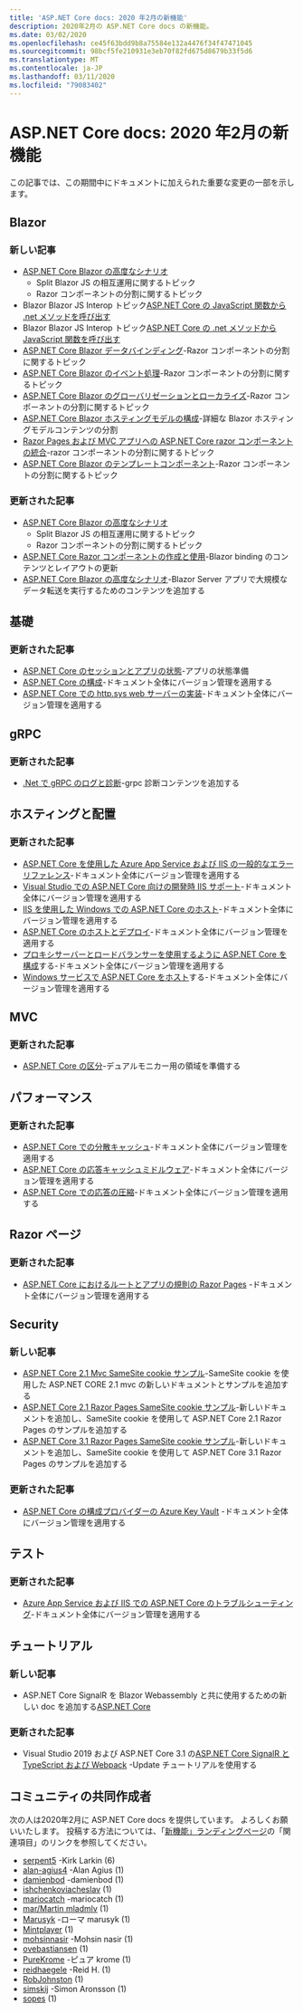 ```yaml
---
title: 'ASP.NET Core docs: 2020 年2月の新機能'
description: 2020年2月の ASP.NET Core docs の新機能。
ms.date: 03/02/2020
ms.openlocfilehash: ce45f63bdd9b8a75584e132a4476f34f47471045
ms.sourcegitcommit: 98bcf5fe210931e3eb70f82fd675d8679b33f5d6
ms.translationtype: MT
ms.contentlocale: ja-JP
ms.lasthandoff: 03/11/2020
ms.locfileid: "79083402"
---
```

# <a name="aspnet-core-docs-whats-new-for-february-2020"></a>ASP.NET Core docs: 2020 年2月の新機能

この記事では、この期間中にドキュメントに加えられた重要な変更の一部を示します。

## <a name="blazor"></a>Blazor

### <a name="new-articles"></a>新しい記事

- [ASP.NET Core Blazor の高度なシナリオ](../blazor/advanced-scenarios.md)
  - Split Blazor JS の相互運用に関するトピック
  - Razor コンポーネントの分割に関するトピック
- Blazor Blazor JS Interop トピック[ASP.NET Core の JavaScript 関数から .net メソッドを呼び出す](../blazor/call-dotnet-from-javascript.md)
- Blazor Blazor JS Interop トピック[ASP.NET Core の .net メソッドから JavaScript 関数を呼び出す](../blazor/call-javascript-from-dotnet.md)
- [ASP.NET Core Blazor データバインディング](../blazor/data-binding.md)-Razor コンポーネントの分割に関するトピック
- [ASP.NET Core Blazor のイベント処理](../blazor/event-handling.md)-Razor コンポーネントの分割に関するトピック
- [ASP.NET Core Blazor のグローバリゼーションとローカライズ](../blazor/globalization-localization.md)-Razor コンポーネントの分割に関するトピック
- [ASP.NET Core Blazor ホスティングモデルの構成](../blazor/hosting-model-configuration.md)-詳細な Blazor ホスティングモデルコンテンツの分割
- [Razor Pages および MVC アプリへの ASP.NET Core razor コンポーネントの統合](../blazor/integrate-components.md)-razor コンポーネントの分割に関するトピック
- [ASP.NET Core Blazor のテンプレートコンポーネント](../blazor/templated-components.md)-Razor コンポーネントの分割に関するトピック

### <a name="updated-articles"></a>更新された記事

- [ASP.NET Core Blazor の高度なシナリオ](../blazor/advanced-scenarios.md)
  - Split Blazor JS の相互運用に関するトピック
  - Razor コンポーネントの分割に関するトピック
- [ASP.NET Core Razor コンポーネントの作成と使用](../blazor/components.md)-Blazor binding のコンテンツとレイアウトの更新
- [ASP.NET Core Blazor の高度なシナリオ](../blazor/advanced-scenarios.md)-Blazor Server アプリで大規模なデータ転送を実行するためのコンテンツを追加する

## <a name="fundamentals"></a>基礎

### <a name="updated-articles"></a>更新された記事

- [ASP.NET Core のセッションとアプリの状態](../fundamentals/app-state.md)-アプリの状態準備
- [ASP.NET Core の構成](../fundamentals/configuration/index.md)-ドキュメント全体にバージョン管理を適用する
- [ASP.NET Core での http.sys web サーバーの実装](../fundamentals/servers/httpsys.md)-ドキュメント全体にバージョン管理を適用する

## <a name="grpc"></a>gRPC

### <a name="updated-articles"></a>更新された記事

- [.Net で gRPC のログと診断](../grpc/diagnostics.md)-grpc 診断コンテンツを追加する

## <a name="hosting-and-deployment"></a>ホスティングと配置

### <a name="updated-articles"></a>更新された記事

- [ASP.NET Core を使用した Azure App Service および IIS の一般的なエラーリファレンス](../host-and-deploy/azure-iis-errors-reference.md)-ドキュメント全体にバージョン管理を適用する
- [Visual Studio での ASP.NET Core 向けの開発時 IIS サポート](../host-and-deploy/iis/development-time-iis-support.md)-ドキュメント全体にバージョン管理を適用する
- [IIS を使用した Windows での ASP.NET Core のホスト](../host-and-deploy/iis/index.md)-ドキュメント全体にバージョン管理を適用する
- [ASP.NET Core のホストとデプロイ](../host-and-deploy/index.md)-ドキュメント全体にバージョン管理を適用する
- [プロキシサーバーとロードバランサーを使用するように ASP.NET Core を構成](../host-and-deploy/proxy-load-balancer.md)する-ドキュメント全体にバージョン管理を適用する
- [Windows サービスで ASP.NET Core をホスト](../host-and-deploy/windows-service.md)する-ドキュメント全体にバージョン管理を適用する

## <a name="mvc"></a>MVC

### <a name="updated-articles"></a>更新された記事

- [ASP.NET Core の区分](../mvc/controllers/areas.md)-デュアルモニカー用の領域を準備する

## <a name="performance"></a>パフォーマンス

### <a name="updated-articles"></a>更新された記事

- [ASP.NET Core での分散キャッシュ](../performance/caching/distributed.md)-ドキュメント全体にバージョン管理を適用する
- [ASP.NET Core の応答キャッシュミドルウェア](../performance/caching/middleware.md)-ドキュメント全体にバージョン管理を適用する
- [ASP.NET Core での応答の圧縮](../performance/response-compression.md)-ドキュメント全体にバージョン管理を適用する

## <a name="razor-pages"></a>Razor ページ

### <a name="updated-articles"></a>更新された記事

- [ASP.NET Core におけるルートとアプリの規則の Razor Pages](../razor-pages/razor-pages-conventions.md) -ドキュメント全体にバージョン管理を適用する

## <a name="security"></a>Security

### <a name="new-articles"></a>新しい記事

- [ASP.NET Core 2.1 Mvc SameSite cookie サンプル](../security/samesite/mvc21.md)-SameSite cookie を使用した ASP.NET CORE 2.1 mvc の新しいドキュメントとサンプルを追加する
- [ASP.NET Core 2.1 Razor Pages SameSite cookie サンプル](../security/samesite/rp21.md)-新しいドキュメントを追加し、SameSite cookie を使用して ASP.NET Core 2.1 Razor Pages のサンプルを追加する
- [ASP.NET Core 3.1 Razor Pages SameSite cookie サンプル](../security/samesite/rp31.md)-新しいドキュメントを追加し、SameSite cookie を使用して ASP.NET Core 3.1 Razor Pages のサンプルを追加する

### <a name="updated-articles"></a>更新された記事

- [ASP.NET Core の構成プロバイダーの Azure Key Vault](../security/key-vault-configuration.md) -ドキュメント全体にバージョン管理を適用する

## <a name="testing"></a>テスト

### <a name="updated-articles"></a>更新された記事

- [Azure App Service および IIS での ASP.NET Core のトラブルシューティング](../test/troubleshoot-azure-iis.md)-ドキュメント全体にバージョン管理を適用する

## <a name="tutorials"></a>チュートリアル

### <a name="new-articles"></a>新しい記事

- ASP.NET Core SignalR を Blazor Webassembly と共に使用するための新しい doc を追加する[ASP.NET Core](../tutorials/signalr-blazor-webassembly.md)

### <a name="updated-articles"></a>更新された記事

- Visual Studio 2019 および ASP.NET Core 3.1 の[ASP.NET Core SignalR と TypeScript および Webpack](../tutorials/signalr-typescript-webpack.md) -Update チュートリアルを使用する

## <a name="community-contributors"></a>コミュニティの共同作成者

次の人は2020年2月に ASP.NET Core docs を提供しています。 よろしくお願いいたします。 投稿する方法については、「[新機能」ランディングページ](index.yml)の「関連項目」のリンクを参照してください。

- [serpent5](https://github.com/serpent5) -Kirk Larkin (6)
- [alan-agius4](https://github.com/alan-agius4) -Alan Agius (1)
- [damienbod](https://github.com/damienbod) -damienbod (1)
- [ishchenkoviacheslav](https://github.com/ishchenkoviacheslav) (1)
- [mariocatch](https://github.com/mariocatch) -mariocatch (1)
- [mar/Martin mladmlv](https://github.com/martinmladenov) (1)
- [Marusyk](https://github.com/Marusyk) -ローマ marusyk (1)
- [Mintplayer](https://github.com/MintPlayer) (1)
- [mohsinnasir](https://github.com/mohsinnasir) -Mohsin nasir (1)
- [ovebastiansen](https://github.com/ovebastiansen) (1)
- [PureKrome](https://github.com/PureKrome) -ピュア krome (1)
- [reidhaegele](https://github.com/reidhaegele) -Reid H. (1)
- [RobJohnston](https://github.com/RobJohnston) (1)
- [simskij](https://github.com/simskij) -Simon Aronsson (1)
- [sopes](https://github.com/sopes) (1)
